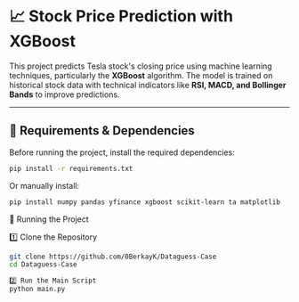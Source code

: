 # 📈 Stock Price Prediction with XGBoost

This project predicts Tesla stock's closing price using machine learning techniques, particularly the **XGBoost** algorithm. The model is trained on historical stock data with technical indicators like **RSI, MACD, and Bollinger Bands** to improve predictions.

---

## 🔧 Requirements & Dependencies

Before running the project, install the required dependencies:

```bash
pip install -r requirements.txt
```
Or manually install:

```bash
pip install numpy pandas yfinance xgboost scikit-learn ta matplotlib
```



🚀 Running the Project

1️⃣ Clone the Repository
```bash
git clone https://github.com/0BerkayK/Dataguess-Case
cd Dataguess-Case
```
```bash
2️⃣ Run the Main Script
python main.py
```
